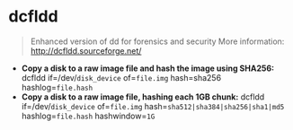 # dcfldd
> Enhanced version of dd for forensics and security
> More information: <http://dcfldd.sourceforge.net/>
- **Copy a disk to a raw image file and hash the image using SHA256:**
dcfldd if=/dev/`disk_device` of=`file.img` hash=sha256 hashlog=`file.hash`
- **Copy a disk to a raw image file, hashing each 1GB chunk:**
dcfldd if=/dev/`disk_device` of=`file.img` hash=`sha512|sha384|sha256|sha1|md5` hashlog=`file.hash` hashwindow=`1G`
